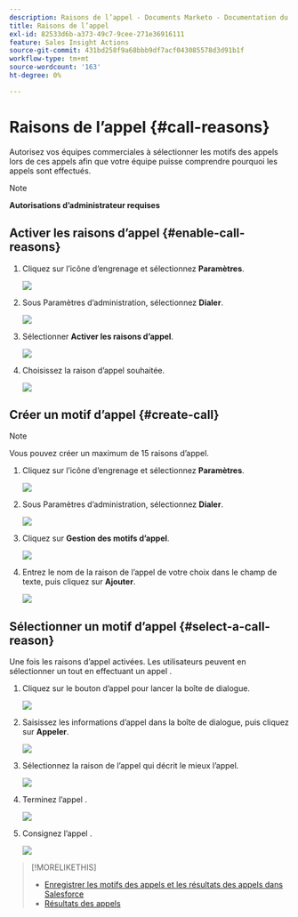 ```yaml
---
description: Raisons de l’appel - Documents Marketo - Documentation du produit
title: Raisons de l’appel
exl-id: 82533d6b-a373-49c7-9cee-271e36916111
feature: Sales Insight Actions
source-git-commit: 431bd258f9a68bbb9df7acf043085578d3d91b1f
workflow-type: tm+mt
source-wordcount: '163'
ht-degree: 0%

---
```


# Raisons de l’appel {#call-reasons}

Autorisez vos équipes commerciales à sélectionner les motifs des appels lors de ces appels afin que votre équipe puisse comprendre pourquoi les appels sont effectués.

>[!NOTE]
>
>**Autorisations d’administrateur requises**

## Activer les raisons d’appel {#enable-call-reasons}

1. Cliquez sur l’icône d’engrenage et sélectionnez **Paramètres**.

   ![](assets/call-reasons-1.png)

1. Sous Paramètres d’administration, sélectionnez **Dialer**.

   ![](assets/call-reasons-2.png)

1. Sélectionner **Activer les raisons d’appel**.

   ![](assets/call-reasons-3.png)

1. Choisissez la raison d’appel souhaitée.

   ![](assets/call-reasons-4.png)

## Créer un motif d’appel {#create-call}

>[!NOTE]
>
>Vous pouvez créer un maximum de 15 raisons d’appel.

1. Cliquez sur l’icône d’engrenage et sélectionnez **Paramètres**.

   ![](assets/call-reasons-5.png)

1. Sous Paramètres d’administration, sélectionnez **Dialer**.

   ![](assets/call-reasons-6.png)

1. Cliquez sur **Gestion des motifs d’appel**.

   ![](assets/call-reasons-7.png)

1. Entrez le nom de la raison de l’appel de votre choix dans le champ de texte, puis cliquez sur **Ajouter**.

   ![](assets/call-reasons-8.png)

## Sélectionner un motif d’appel {#select-a-call-reason}

Une fois les raisons d’appel activées. Les utilisateurs peuvent en sélectionner un tout en effectuant un appel .

1. Cliquez sur le bouton d’appel pour lancer la boîte de dialogue.

   ![](assets/call-reasons-9.png)

1. Saisissez les informations d’appel dans la boîte de dialogue, puis cliquez sur **Appeler**.

   ![](assets/call-reasons-10.png)

1. Sélectionnez la raison de l’appel qui décrit le mieux l’appel.

   ![](assets/call-reasons-11.png)

1. Terminez l’appel .

   ![](assets/call-reasons-12.png)

1. Consignez l’appel .

   ![](assets/call-reasons-13.png)

>[!MORELIKETHIS]
>
>* [Enregistrer les motifs des appels et les résultats des appels dans Salesforce](/help/marketo/product-docs/marketo-sales-insight/actions/phone/log-call-reasons-and-call-outcomes-to-salesforce.md)
>* [Résultats des appels](/help/marketo/product-docs/marketo-sales-insight/actions/phone/call-outcomes.md)
